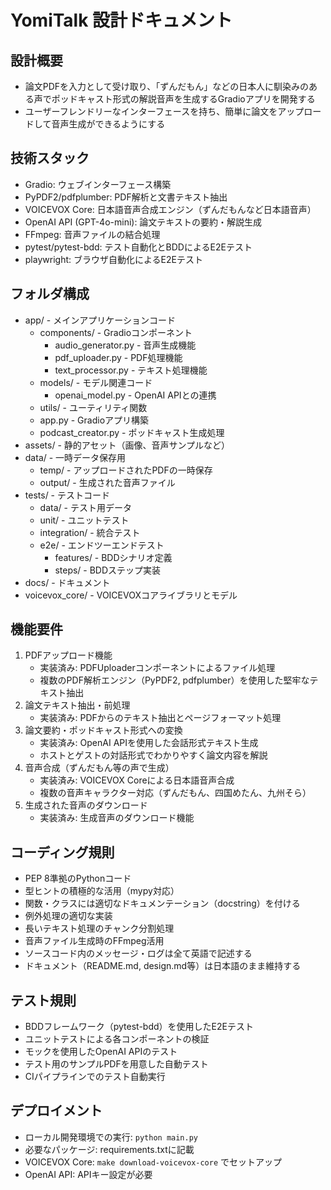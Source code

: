 # YomiTalk 設計ドキュメント

## 設計概要
- 論文PDFを入力として受け取り、「ずんだもん」などの日本人に馴染みのある声でポッドキャスト形式の解説音声を生成するGradioアプリを開発する
- ユーザーフレンドリーなインターフェースを持ち、簡単に論文をアップロードして音声生成ができるようにする

## 技術スタック
- Gradio: ウェブインターフェース構築
- PyPDF2/pdfplumber: PDF解析と文書テキスト抽出
- VOICEVOX Core: 日本語音声合成エンジン（ずんだもんなど日本語音声）
- OpenAI API (GPT-4o-mini): 論文テキストの要約・解説生成
- FFmpeg: 音声ファイルの結合処理
- pytest/pytest-bdd: テスト自動化とBDDによるE2Eテスト
- playwright: ブラウザ自動化によるE2Eテスト

## フォルダ構成
- app/ - メインアプリケーションコード
  - components/ - Gradioコンポーネント
    - audio_generator.py - 音声生成機能
    - pdf_uploader.py - PDF処理機能
    - text_processor.py - テキスト処理機能
  - models/ - モデル関連コード
    - openai_model.py - OpenAI APIとの連携
  - utils/ - ユーティリティ関数
  - app.py - Gradioアプリ構築
  - podcast_creator.py - ポッドキャスト生成処理
- assets/ - 静的アセット（画像、音声サンプルなど）
- data/ - 一時データ保存用
  - temp/ - アップロードされたPDFの一時保存
  - output/ - 生成された音声ファイル
- tests/ - テストコード
  - data/ - テスト用データ
  - unit/ - ユニットテスト
  - integration/ - 統合テスト
  - e2e/ - エンドツーエンドテスト
    - features/ - BDDシナリオ定義
    - steps/ - BDDステップ実装
- docs/ - ドキュメント
- voicevox_core/ - VOICEVOXコアライブラリとモデル

## 機能要件
1. PDFアップロード機能
   - 実装済み: PDFUploaderコンポーネントによるファイル処理
   - 複数のPDF解析エンジン（PyPDF2, pdfplumber）を使用した堅牢なテキスト抽出
2. 論文テキスト抽出・前処理
   - 実装済み: PDFからのテキスト抽出とページフォーマット処理
3. 論文要約・ポッドキャスト形式への変換
   - 実装済み: OpenAI APIを使用した会話形式テキスト生成
   - ホストとゲストの対話形式でわかりやすく論文内容を解説
4. 音声合成（ずんだもん等の声で生成）
   - 実装済み: VOICEVOX Coreによる日本語音声合成
   - 複数の音声キャラクター対応（ずんだもん、四国めたん、九州そら）
5. 生成された音声のダウンロード
   - 実装済み: 生成音声のダウンロード機能

## コーディング規則
- PEP 8準拠のPythonコード
- 型ヒントの積極的な活用（mypy対応）
- 関数・クラスには適切なドキュメンテーション（docstring）を付ける
- 例外処理の適切な実装
- 長いテキスト処理のチャンク分割処理
- 音声ファイル生成時のFFmpeg活用
- ソースコード内のメッセージ・ログは全て英語で記述する
- ドキュメント（README.md, design.md等）は日本語のまま維持する

## テスト規則
- BDDフレームワーク（pytest-bdd）を使用したE2Eテスト
- ユニットテストによる各コンポーネントの検証
- モックを使用したOpenAI APIのテスト
- テスト用のサンプルPDFを用意した自動テスト
- CIパイプラインでのテスト自動実行

## デプロイメント
- ローカル開発環境での実行: `python main.py`
- 必要なパッケージ: requirements.txtに記載
- VOICEVOX Core: `make download-voicevox-core` でセットアップ
- OpenAI API: APIキー設定が必要
